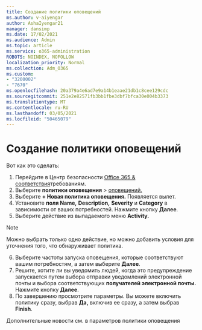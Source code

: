 ```yaml
---
title: Создание политики оповещений
ms.author: v-aiyengar
author: AshaIyengar21
manager: dansimp
ms.date: 17/02/2021
ms.audience: Admin
ms.topic: article
ms.service: o365-administration
ROBOTS: NOINDEX, NOFOLLOW
localization_priority: Normal
ms.collection: Adm_O365
ms.custom:
- "3200002"
- "7670"
ms.openlocfilehash: 20a379a4e6ad7e9a14b1eaae21db1c8cee129cdc
ms.sourcegitcommit: 251e2e82571fb3bb1fbe3dbf7bfca30e004b3373
ms.translationtype: MT
ms.contentlocale: ru-RU
ms.lasthandoff: 03/05/2021
ms.locfileid: "50465079"
---
```

# <a name="create-an-alert-policy"></a>Создание политики оповещений

Вот как это сделать:

1. Перейдите в Центр безопасности [Office 365 & соответствия](https://go.microsoft.com/fwlink/p/?linkid=2077143)требованиям.
1. Выберите **политики оповещения**  >  [оповещений.](https://go.microsoft.com/fwlink/?linkid=2103208)
1. Выберите **+ Новая политика оповещения.** Появляется вылет.
1. Установите **поля Name,** **Description,** **Severity** и **Category** в зависимости от ваших потребностей. Нажмите кнопку **Далее**.
1. Выберите действие из выпадаемого меню **Activity.**
> [!NOTE]
>  Можно выбрать только одно действие, но можно добавить условия для уточнения того, что обнаруживает политика.
6. Выберите частоты запуска оповещения, которые соответствуют вашим потребностям, а затем выберите **Далее**.
7. Решите, хотите ли вы уведомить людей, когда  это предупреждение запускается путем выбора отправки уведомлений электронной почты и выбора соответствующих **получателей электронной почты.** Нажмите кнопку **Далее**.
8. По завершению просмотрите параметры. Вы можете включить политику сразу, выбрав **Да,** включив ее сразу, а затем выбрав **Finish**.

Дополнительные новости см. в параметров политики оповещения


